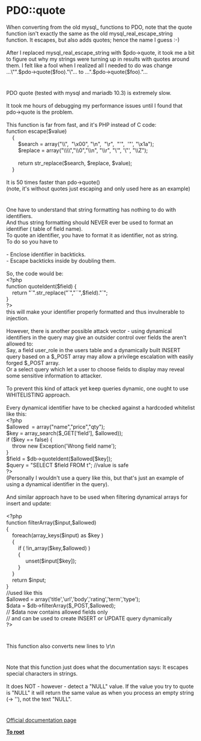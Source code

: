 # PDO::quote




<div class="phpcode"><span class="html">
When converting from the old mysql_ functions to PDO, note that the quote function isn&apos;t exactly the same as the old mysql_real_escape_string function. It escapes, but also adds quotes; hence the name I guess :-)<br><br>After I replaced mysql_real_escape_string with $pdo-&gt;quote, it took me a bit to figure out why my strings were turning up in results with quotes around them. I felt like a fool when I realized all I needed to do was change ...\&quot;&quot;.$pdo-&gt;quote($foo).&quot;\&quot;... to ...&quot;.$pdo-&gt;quote($foo).&quot;...</span>
</div>
  

#


<div class="phpcode"><span class="html">
PDO quote (tested with mysql and mariadb 10.3) is extremely slow.<br><br>It took me hours of debugging my performance issues until I found that pdo-&gt;quote is the problem.<br><br>This function is far from fast, and it&apos;s PHP instead of C code:<br>function escape($value)<br>&#xA0; &#xA0; {<br>&#xA0; &#xA0; &#xA0; &#xA0; $search = array(&quot;\\&quot;,&#xA0; &quot;\x00&quot;, &quot;\n&quot;,&#xA0; &quot;\r&quot;,&#xA0; &quot;&apos;&quot;,&#xA0; &apos;&quot;&apos;, &quot;\x1a&quot;);<br>&#xA0; &#xA0; &#xA0; &#xA0; $replace = array(&quot;\\\\&quot;,&quot;\\0&quot;,&quot;\\n&quot;, &quot;\\r&quot;, &quot;\&apos;&quot;, &apos;\&quot;&apos;, &quot;\\Z&quot;);<br><br>&#xA0; &#xA0; &#xA0; &#xA0; return str_replace($search, $replace, $value);<br>&#xA0; &#xA0; }<br><br>It is 50 times faster than pdo-&gt;quote()<br>(note, it&apos;s without quotes just escaping and only used here as an example)</span>
</div>
  

#


<div class="phpcode"><span class="html">
One have to understand that string formatting has nothing to do with identifiers.<br>And thus string formatting should NEVER ever be used to format an identifier ( table of field name).<br>To quote an identifier, you have to format it as identifier, not as string.<br>To do so you have to<br><br>- Enclose identifier in backticks.<br>- Escape backticks inside by doubling them.<br><br>So, the code would be:<br><span class="default">&lt;?php<br></span><span class="keyword">function </span><span class="default">quoteIdent</span><span class="keyword">(</span><span class="default">$field</span><span class="keyword">) {<br>&#xA0; &#xA0; return </span><span class="string">&quot;`&quot;</span><span class="keyword">.</span><span class="default">str_replace</span><span class="keyword">(</span><span class="string">&quot;`&quot;</span><span class="keyword">,</span><span class="string">&quot;``&quot;</span><span class="keyword">,</span><span class="default">$field</span><span class="keyword">).</span><span class="string">&quot;`&quot;</span><span class="keyword">;<br>}<br></span><span class="default">?&gt;<br></span>this will make your identifier properly formatted and thus invulnerable to injection. <br><br>However, there is another possible attack vector - using dynamical identifiers in the query may give an outsider control over fields the aren&apos;t allowed to:<br>Say, a field user_role in the users table and a dynamically built INSERT query based on a $_POST array may allow a privilege escalation with easily forged $_POST array. <br>Or a select query which let a user to choose fields to display may reveal some sensitive information to attacker.<br><br>To prevent this kind of attack yet keep queries dynamic, one ought to use WHITELISTING approach.<br><br>Every dynamical identifier have to be checked against a hardcoded whitelist like this:<br><span class="default">&lt;?php<br>$allowed&#xA0; </span><span class="keyword">= array(</span><span class="string">&quot;name&quot;</span><span class="keyword">,</span><span class="string">&quot;price&quot;</span><span class="keyword">,</span><span class="string">&quot;qty&quot;</span><span class="keyword">);<br></span><span class="default">$key </span><span class="keyword">= </span><span class="default">array_search</span><span class="keyword">(</span><span class="default">$_GET</span><span class="keyword">[</span><span class="string">&apos;field&apos;</span><span class="keyword">], </span><span class="default">$allowed</span><span class="keyword">));<br>if (</span><span class="default">$key </span><span class="keyword">== </span><span class="default">false</span><span class="keyword">) {<br>&#xA0; &#xA0; throw new </span><span class="default">Exception</span><span class="keyword">(</span><span class="string">&apos;Wrong field name&apos;</span><span class="keyword">);<br>}<br></span><span class="default">$field </span><span class="keyword">= </span><span class="default">$db</span><span class="keyword">-&gt;</span><span class="default">quoteIdent</span><span class="keyword">(</span><span class="default">$allowed</span><span class="keyword">[</span><span class="default">$key</span><span class="keyword">]);<br></span><span class="default">$query </span><span class="keyword">= </span><span class="string">&quot;SELECT </span><span class="default">$field</span><span class="string"> FROM t&quot;</span><span class="keyword">; </span><span class="comment">//value is safe<br></span><span class="default">?&gt;<br></span>(Personally I wouldn&apos;t use a query like this, but that&apos;s just an example of using a dynamical identifier in the query).<br><br>And similar approach have to be used when filtering dynamical arrays for insert and update:<br><br><span class="default">&lt;?php<br></span><span class="keyword">function </span><span class="default">filterArray</span><span class="keyword">(</span><span class="default">$input</span><span class="keyword">,</span><span class="default">$allowed</span><span class="keyword">)<br>{<br>&#xA0; &#xA0; foreach(</span><span class="default">array_keys</span><span class="keyword">(</span><span class="default">$input</span><span class="keyword">) as </span><span class="default">$key </span><span class="keyword">)<br>&#xA0; &#xA0; {<br>&#xA0; &#xA0; &#xA0; &#xA0; if ( !</span><span class="default">in_array</span><span class="keyword">(</span><span class="default">$key</span><span class="keyword">,</span><span class="default">$allowed</span><span class="keyword">) )<br>&#xA0; &#xA0; &#xA0; &#xA0; {<br>&#xA0; &#xA0; &#xA0; &#xA0; &#xA0; &#xA0;&#xA0; unset(</span><span class="default">$input</span><span class="keyword">[</span><span class="default">$key</span><span class="keyword">]);<br>&#xA0; &#xA0; &#xA0; &#xA0; }<br>&#xA0; &#xA0; }<br>&#xA0; &#xA0; return </span><span class="default">$input</span><span class="keyword">;<br>}<br></span><span class="comment">//used like this<br></span><span class="default">$allowed </span><span class="keyword">= array(</span><span class="string">&apos;title&apos;</span><span class="keyword">,</span><span class="string">&apos;url&apos;</span><span class="keyword">,</span><span class="string">&apos;body&apos;</span><span class="keyword">,</span><span class="string">&apos;rating&apos;</span><span class="keyword">,</span><span class="string">&apos;term&apos;</span><span class="keyword">,</span><span class="string">&apos;type&apos;</span><span class="keyword">);<br></span><span class="default">$data </span><span class="keyword">= </span><span class="default">$db</span><span class="keyword">-&gt;</span><span class="default">filterArray</span><span class="keyword">(</span><span class="default">$_POST</span><span class="keyword">,</span><span class="default">$allowed</span><span class="keyword">); <br></span><span class="comment">// $data now contains allowed fields only <br>// and can be used to create INSERT or UPDATE query dynamically<br></span><span class="default">?&gt;</span>
</span>
</div>
  

#


<div class="phpcode"><span class="html">
This function also converts new lines to \r\n</span>
</div>
  

#


<div class="phpcode"><span class="html">
Note that this function just does what the documentation says: It escapes special characters in strings. <br><br>It does NOT - however - detect a &quot;NULL&quot; value. If the value you try to quote is &quot;NULL&quot; it will return the same value as when you process an empty string (-&gt; &apos;&apos;), not the text &quot;NULL&quot;.</span>
</div>
  

#

[Official documentation page](https://www.php.net/manual/en/pdo.quote.php)

**[To root](/README.md)**